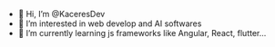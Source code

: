 - 👋 Hi, I’m @KaceresDev
- 👀 I’m interested in web develop and AI softwares
- 🌱 I’m currently learning js frameworks like Angular, React, flutter...

<!---
KaceresDev/KaceresDev is a ✨ special ✨ repository because its `README.md` (this file) appears on your GitHub profile.
You can click the Preview link to take a look at your changes.
--->
